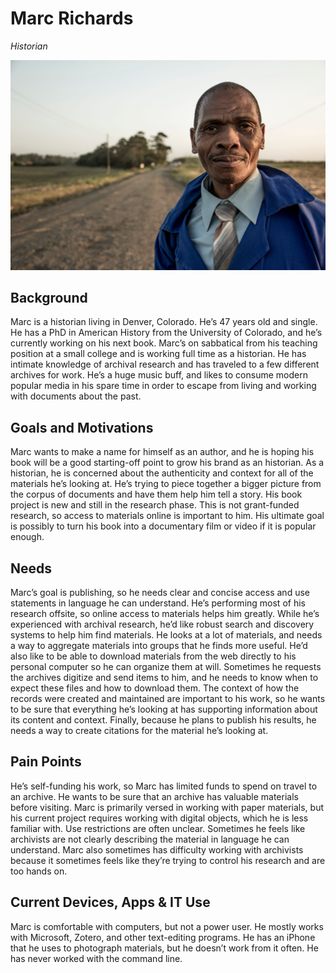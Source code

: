 # Marc Richards

_Historian_

![persona image](img/marc-richards.jpg)

## Background

Marc is a historian living in Denver, Colorado. He’s 47 years old and single. He has a PhD in American History from the University of Colorado, and he’s currently working on his next book. Marc’s on sabbatical from his teaching position at a small college and is working full time as a historian. He has intimate knowledge of archival research and has traveled to a few different archives for work. He’s a huge music buff, and likes to consume modern popular media in his spare time in order to escape from living and working with documents about the past.

## Goals and Motivations

Marc wants to make a name for himself as an author, and he is hoping his book will be a good starting-off point to grow his brand as an historian. As a historian, he is concerned about the authenticity and context for all of the materials he’s looking at. He’s trying to piece together a bigger picture from the corpus of documents and have them help him tell a story. His book project is new and still in the research phase. This is not grant-funded research, so access to materials online is important to him. His ultimate goal is possibly to turn his book into a documentary film or video if it is popular enough.

## Needs

Marc’s goal is publishing, so he needs clear and concise access and use statements in language he can understand. He’s performing most of his research offsite, so online access to materials helps him greatly. While he’s experienced with archival research, he’d like robust search and discovery systems to help him find materials. He looks at a lot of materials, and needs a way to aggregate materials into groups that he finds more useful. He’d also like to be able to download materials from the web directly to his personal computer so he can organize them at will. Sometimes he requests the archives digitize and send items to him, and he needs to know when to expect these files and how to download them. The context of how the records were created and maintained are important to his work, so he wants to be sure that everything he’s looking at has supporting information about its content and context. Finally, because he plans to publish his results, he needs a way to create citations for the material he’s looking at.

## Pain Points

He’s self-funding his work, so Marc has limited funds to spend on travel to an archive. He wants to be sure that an archive has valuable materials before visiting. Marc is primarily versed in working with paper materials, but his current project requires working with digital objects, which he is less familiar with. Use restrictions are often unclear. Sometimes he feels like archivists are not clearly describing the material in language he can understand. Marc also sometimes has difficulty working with archivists because it sometimes feels like they’re trying to control his research and are too hands on.

## Current Devices, Apps & IT Use

Marc is comfortable with computers, but not a power user. He mostly works with Microsoft, Zotero, and other text-editing programs. He has an iPhone that he uses to photograph materials, but he doesn’t work from it often. He has never worked with the command line.
